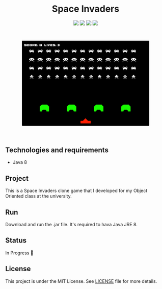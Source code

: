 <h1 align="center">
    Space Invaders
</h1>

<p align="center">
    <img src="https://img.shields.io/github/license/isabellanunes/space-invaders?style=flat-square" />
    <img src="https://img.shields.io/github/languages/count/isabellanunes/space-invaders?style=flat-square" />
    <img src="https://img.shields.io/github/repo-size/isabellanunes/space-invaders?style=flat-square" />
    <img src="https://img.shields.io/github/last-commit/isabellanunes/space-invaders?style=flat-square" />
</p>

<br />

<p align="center">
    <img src=".readme/image01.png" width = "400px" />
</p>

<br />

## Technologies and requirements
- Java 8

## Project
This is a Space Invaders clone game that I developed for my Object Oriented class at the university.

## Run
Download and run the .jar file. It's required to hava Java JRE 8.

## Status
In Progress 🚧

## License
This project is under the MIT License. See [LICENSE](/LICENSE.md) file for more details.